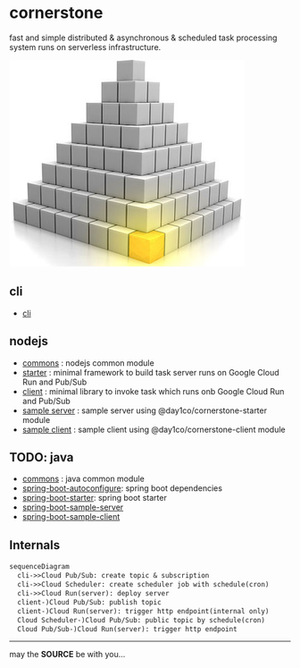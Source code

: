 cornerstone
===========

fast and simple distributed & asynchronous & scheduled task processing system runs on serverless infrastructure.

![cornerstone](./docs/cornerstone.jpg)

cli
---

- [cli](./cli)

nodejs
------

* [commons](./nodejs/commons) : nodejs common module
* [starter](./nodejs/starter) : minimal framework to build task server runs on Google Cloud Run and Pub/Sub
* [client](./nodejs/client) : minimal library to invoke task which runs onb Google Cloud Run and Pub/Sub
* [sample server](./nodejs/sample/server) : sample server using @day1co/cornerstone-starter module
* [sample client](./nodejs/sample/client) : sample client using @day1co/cornerstone-client module

TODO: java
----------

* [commons](./java/commons) : java common module
* [spring-boot-autoconfigure](./java/spring-boot-autoconfigure): spring boot dependencies
* [spring-boot-starter](./java/spring-boot-starter): spring boot starter
* [spring-boot-sample-server](./java/spring-boot-sample-server)
* [spring-boot-sample-client](./java/spring-boot-sample-client)

Internals
---------

```mermaid
sequenceDiagram
  cli->>Cloud Pub/Sub: create topic & subscription
  cli->>Cloud Scheduler: create scheduler job with schedule(cron)
  cli->>Cloud Run(server): deploy server
  client-)Cloud Pub/Sub: publish topic
  client-)Cloud Run(server): trigger http endpoint(internal only)
  Cloud Scheduler-)Cloud Pub/Sub: public topic by schedule(cron)
  Cloud Pub/Sub-)Cloud Run(server): trigger http endpoint
```

---
may the **SOURCE** be with you...
